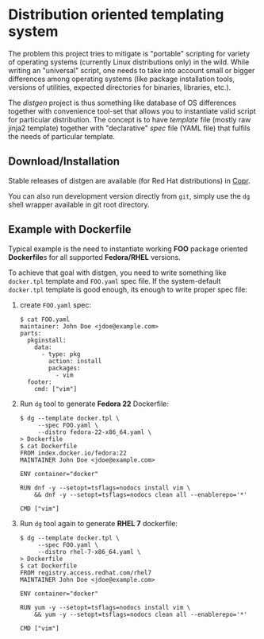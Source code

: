 Distribution oriented templating system
=======================================

The problem this project tries to mitigate is "portable" scripting for variety
of operating systems (currently Linux distributions only) in the wild.  While
writing an "universal" script, one needs to take into account small or bigger
differences among operating systems (like package installation tools, versions
of utilities, expected directories for binaries, libraries, etc.).

The *distgen* project is thus something like database of OS differences together
with convenience tool-set that allows you to instantiate valid script for
particular distribution.  The concept is to have *template* file (mostly raw
jinja2 template) together with "declarative" *spec* file (YAML file) that
fulfils the needs of particular template.

Download/Installation
---------------------

Stable releases of distgen are available (for Red Hat distributions) in
[Copr](https://copr.fedoraproject.org/coprs/praiskup/distgen).

You can also run development version directly from `git`, simply use the `dg`
shell wrapper available in git root directory.

Example with Dockerfile
-----------------------

Typical example is the need to instantiate working **FOO** package oriented
**Dockerfile**s for all supported **Fedora/RHEL** versions.

To achieve that goal with distgen, you need to write something like
`docker.tpl` template and `FOO.yaml` spec file.  If the system-default
`docker.tpl` template is good enough, its enough to write proper spec file:

1. create `FOO.yaml` spec:

   ```
   $ cat FOO.yaml
   maintainer: John Doe <jdoe@example.com>
   parts:
     pkginstall:
       data:
         - type: pkg
           action: install
           packages:
             - vim
     footer:
       cmd: ["vim"]
   ```

2. Run `dg` tool to generate **Fedora 22** Dockerfile:

   ```
   $ dg --template docker.tpl \
        --spec FOO.yaml \
        --distro fedora-22-x86_64.yaml \
   > Dockerfile
   $ cat Dockerfile
   FROM index.docker.io/fedora:22
   MAINTAINER John Doe <jdoe@example.com>

   ENV container="docker"

   RUN dnf -y --setopt=tsflags=nodocs install vim \
       && dnf -y --setopt=tsflags=nodocs clean all --enablerepo='*'

   CMD ["vim"]
   ```

3. Run `dg` tool again to generate **RHEL 7** dockerfile:

    ```
    $ dg --template docker.tpl \
         --spec FOO.yaml \
         --distro rhel-7-x86_64.yaml \
    > Dockerfile
    $ cat Dockerfile
    FROM registry.access.redhat.com/rhel7
    MAINTAINER John Doe <jdoe@example.com>

    ENV container="docker"

    RUN yum -y --setopt=tsflags=nodocs install vim \
        && yum -y --setopt=tsflags=nodocs clean all --enablerepo='*'

    CMD ["vim"]
    ```

